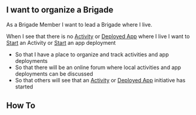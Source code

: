 ## I want to organize a Brigade
As a Brigade Member I want to lead a Brigade where I live.

When I see that there is no [Activity](activity.md) or [Deployed App](deployed_app.md) where I live I want to [Start](start_activity.md) an Activity or [Start](start_app_deployment.md) an app deployment

* So that I have a place to organize and track activities and app deployments
* So that there will be an online forum where local activities and app deployments can be discussed
* So that others will see that an [Activity](activity.md) or [Deployed App](deployed_app.md) initiative has started

## How To